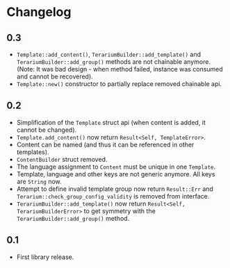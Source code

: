 Changelog
=========

## 0.3

* `Template::add_content()`, `TerariumBuilder::add_template()` and `TerariumBuilder::add_group()` methods are not 
chainable anymore. (Note: It was bad design - when method failed, instance was consumed and cannot be recovered).
* `Template::new()` constructor to partially replace removed chainable api.

## 0.2

* Simplification of the `Template` struct api (when content is added, it cannot be changed).
* `Template.add_content()` now return `Result<Self, TemplateError>`.
* Content can be named (and thus it can be referenced in other templates).
* `ContentBuilder` struct removed.
* The language assignment to `Content` must be unique in one `Template`.
* Template, language and other keys are not generic anymore. All keys are `String` now.
* Attempt to define invalid template group now return `Result::Err` and `Terarium::check_group_config_validity` 
is removed from interface.
* `TerariumBuilder::add_template()` now return `Result<Self, TerariumBuilderError>` to get symmetry with
the `TerariumBuilder::add_group()` method.

## 0.1

* First library release.
